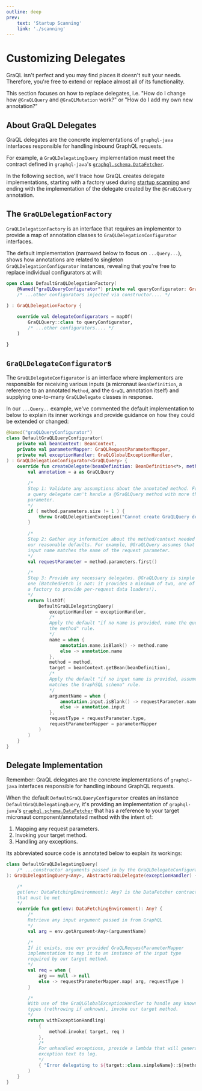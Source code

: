 ```yaml
---
outline: deep
prev:
    text: 'Startup Scanning'
    link: './scanning'
---
```


# Customizing Delegates

GraQL isn't perfect and you may find places it doesn't suit your needs. Therefore,
you're free to extend or replace almost all of its functionality.

This section focuses on how to replace delegates, i.e. "How do I change how `@GraQLQuery` and 
`@GraQLMutation` work?" or "How do I add my own new annotation?"

## About GraQL Delegates

GraQL delegates are the concrete implementations of `graphql-java` interfaces responsible for 
handling inbound GraphQL requests. 

For example, a `GraQLDelegatingQuery` implementation must meet the contract defined in
`graphql-java`'s [`graphql.schema.DataFetcher`](https://javadoc.io/doc/com.graphql-java/graphql-java/latest/graphql/schema/DataFetcher.html).

In the following section, we'll trace how GraQL creates delegate implementations, starting
with a factory used during [startup scanning](./scanning.md) and ending with the implementation
of the delegate created by the `@GraQLQuery` annotation.


## The `GraQLDelegationFactory`

`GraQLDelegationFactory` is an interface that requires an implementor to provide a map
of annotation classes to `GraQLDelegationConfigurator` interfaces. 

The default implementation (narrowed below to focus on `...Query...`), shows how annotations
are related to singleton `GraQLDelegationConfigurator` instances, revealing that you're 
free to replace individual configurators at will:

```kotlin
open class DefaultGraQLDelegationFactory(
    @Named("graQLQueryConfigurator") private val queryConfigurator: GraQLDelegationConfigurator<GraQLQuery>,
    /* ...other configurators injected via constructor.... */
    
) : GraQLDelegationFactory {

    override val delegateConfigurators = mapOf(
        GraQLQuery::class to queryConfigurator,
        /* ...other configurators.... */
    )

}
```

## `GraQLDelegateConfigurator`s

The `GraQLDelegateConfigurator` is an interface where implementors are responsible for receiving
various inputs (a micronaut `BeanDefinition`, a reference to an annotated `Method`, and the
`GraQL` annotation itself) and supplying one-to-many `GraQLDelegate` classes in response.

In our `...Query..` example, we've commented the default implementation to below to explain its
inner workings and provide guidance on how they could be extended or changed:

```kotlin
@Named("graQLQueryConfigurator")
class DefaultGraQLQueryConfigurator(
    private val beanContext: BeanContext,
    private val parameterMapper: GraQLRequestParameterMapper,
    private val exceptionHandler: GraQLGlobalExceptionHandler,
) : GraQLDelegationConfigurator<GraQLQuery> {
    override fun createDelegate(beanDefinition: BeanDefinition<*>, method: Method, a: Annotation): List<GraQLDelegate> {
        val annotation = a as GraQLQuery
        
        /* 
        Step 1: Validate any assumptions about the annotated method. For example,
        a query delegate can't handle a @GraQLQuery method with more than one
        parameter.
        */
        if ( method.parameters.size != 1 ) {
            throw GraQLDelegationException("Cannot create GraQLQuery delegate for ${method.declaringClass.simpleName}::${method.name}: it does not require exactly one parameter.")
        }
        
        /*
        Step 2: Gather any information about the method/context needed to supply
        our reasonable defaults. For example, @GraQLQuery assumes that any GraphQL
        input name matches the name of the request parameter.
        */
        val requestParameter = method.parameters.first()

        /*
        Step 3: Provide any necessary delegates. @GraQLQuery is simple and provides
        one (BatchedFetch is not: it provides a minimum of two, one of which is actually
        a factory to provide per-request data loaders!).
        */
        return listOf(
            DefaultGraQLDelegatingQuery(
                exceptionHandler = exceptionHandler,
                /*
                Apply the default "if no name is provided, name the query after
                the method" rule. 
                */
                name = when {
                    annotation.name.isBlank() -> method.name
                    else -> annotation.name
                },
                method = method,
                target = beanContext.getBean(beanDefinition),
                /*
                Apply the default "if no input name is provided, assume it 
                matches the GraphSQL schema" rule. 
                */
                argumentName = when {
                    annotation.input.isBlank() -> requestParameter.name
                    else -> annotation.input
                },
                requestType = requestParameter.type,
                requestParameterMapper = parameterMapper
            )
        )
    }
}
```

## Delegate Implementation

Remember: GraQL delegates are the concrete implementations of `graphql-java` interfaces responsible for
handling inbound GraphQL requests.

When the default `DefaultGraQLQueryConfigurator` creates an instance `DefaultGraQLDelegatingQuery`,
it's providing an implementation of `graphql-java`'s [`graphql.schema.DataFetcher`](https://javadoc.io/doc/com.graphql-java/graphql-java/latest/graphql/schema/DataFetcher.html)
that has a reference to your target micronaut component/annotated method with the intent of:

1. Mapping any request parameters.
2. Invoking your target method.
3. Handling any exceptions.

Its abbreviated source code is annotated below to explain its workings:

```kotlin
class DefaultGraQLDelegatingQuery(
    /* ...constructor arguments passed in by the GraQLDelegateConfigurator... */
): GraQLDelegatingQuery<Any>, AbstractGraQLDelegate(exceptionHandler) {

    /*
    get(env: DataFetchingEnvironment): Any? is the DataFetcher contract
    that must be met
    */
    override fun get(env: DataFetchingEnvironment): Any? {
        /*
        Retrieve any input argument passed in from GraphQL
        */
        val arg = env.getArgument<Any>(argumentName)

        /*
        If it exists, use our provided GraQLRequestParameterMapper
        implementation to map it to an instance of the input type
        required by our target method.
        */
        val req = when {
            arg == null -> null
            else -> requestParameterMapper.map( arg, requestType )
        }

        /*
        With use of the GraQLGlobalExceptionHandler to handle any known exception
        types (rethrowing if unknown), invoke our target method.
        */
        return withExceptionHandling(
            {
                method.invoke( target, req )
            },
            /*
            For unhandled exceptions, provide a lambda that will generate 
            exception text to log.
            */
            { "Error delegating to ${target::class.simpleName}::${method.name}: your client should get an error message. Exception is logged." }
        )
    }
}
```
